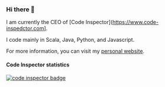 ### Hi there 👋

I am currently the CEO of [Code Inspector](https://www.code-inspedctor.com].

I code mainly in Scala, Java, Python, and Javascript.

For more information, you can visit my [personal website](https://julien.gunnm.org).


#### Code Inspector statistics

<a href="https://frontend.code-inspector.com/public/user/github/juli1">
   <img src="https://code-inspector.com/public/badge/user/github/juli1" alt="code inspector badge" />
</a>
